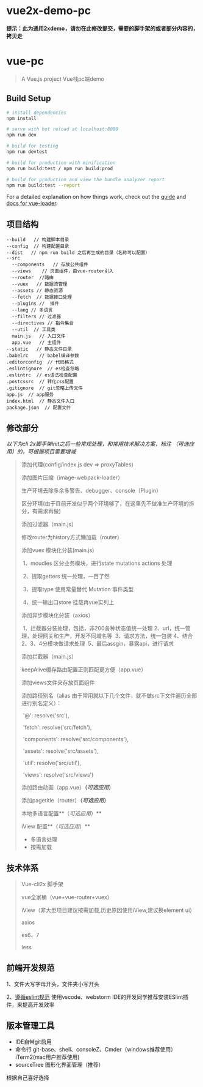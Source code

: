 # vue2x-demo-pc

**提示：此为通用2xdemo，请勿在此修改提交，需要的脚手架的或者部分内容的，拷贝走**

# vue-pc

> A Vue.js project  Vue栈pc端demo
>

## Build Setup

``` bash
# install dependencies
npm install

# serve with hot reload at localhost:8080
npm run dev

# build for testing
npm run devtest

# build for production with minification
npm run build:test / npm run build:prod 

# build for production and view the bundle analyzer report
npm run build:test --report
```

For a detailed explanation on how things work, check out the [guide](http://vuejs-templates.github.io/webpack/) and [docs for vue-loader](http://vuejs.github.io/vue-loader).

## 项目结构

```
--build   // 构建脚本目录
--config  // 构建配置目录
--dist   // npm run build 之后再生成的目录（名称可以配置）
--src  
  --components   // 存放公共组件
  --views    // 页面组件，由vue-router引入
  --router  //路由
  --vuex   // 数据流管理
  --assets // 静态资源
  --fetch  // 数据接口处理
  --plugins //  插件
  --lang // 多语言
  --filters // 过滤器
  --directives // 指令集合
  --util  // 工具类
  main.js   // 入口文件
  app.vue   // 主组件 
--static   // 静态文件目录
.babelrc    // babel编译参数
.editorconfig  // 代码格式
.eslintignore  // es检查忽略
.eslintrc  // es语法检查配置
.postcssrc  // 转化css配置
.gitignore  // git忽略上传文件
app.js  // app服务
index.html  // 静态文件入口
package.json  // 配置文件
```
## 修改部分

*以下为cli 2x脚手架init之后一些常规处理，和常用技术解决方案，标注 （可选应用）的，可根据项目需要增减*

> 添加代理(config/index.js  dev => proxyTables)
>
> 添加图片压缩（image-webpack-loader）
>
> 生产环境去除多余多警告、debugger、console（Plugin）
>
> 区分环境(由于目前开发似乎两个环境够了，在这里先不做准生产环境的拆分，有需求再做)
>
> 添加过滤器（main.js）
>
> 修改router为history方式懒加载（router）
>
> 添加vuex 模块化分装(main.js)
>
> ​	1、moudles 区分业务模块，进行state mutations actions 处理
>
> ​	2、提取getters 统一处理，一目了然
>
> ​	3、提取type 使用常量替代 Mutation 事件类型	
>
> ​	4、统一输出口store 挂载再vue实列上
>
> 添加异步模块化分装（axios）
>
> ​	1、拦截器分装处理，包括，非200各种状态值统一处理
> ​	2、url，统一管理，处理网关和生产，开发不同域名等
> ​	3、请求方法，统一包装
> ​	4、结合2、3、4分模块做请求处理
> ​	5、最后assgin，暴露api，进行请求
>
> 添加拦截器（main.js）
>
> keepAlive缓存路由配置正则匹配更方便（app.vue）
>
> 添加views文件夹存放页面组件
>
> 添加路径别名（alias 由于常用就以下几个文件，就不做src下文件遍历全部进行别名定义）：
>
> ​	'@': resolve('src'),
>
> ​	 'fetch': resolve('src/fetch'),
>
> ​	 'components': resolve('src/components'),
>
> ​	 'assets': resolve('src/assets'),
>
> ​	 'util': resolve('src/util'),
>
> ​	 'views': resolve('src/views')
>
> 添加路由动画（app.vue）**（*可选应用*）**
>
> 添加pagetitle（router）**（*可选应用*）**
>
> 本地多语言配置**（*可选应用*）**
>
> iView 配置**（*可选应用*）**
>
> * 多语言处理
> * 按需加载
>



## 技术体系

> Vue-cli2x 脚手架
>
> vue全家桶（vue+vue-router+vuex）
>
> iView（非大型项目建议按需加载,历史原因使用iView,建议换element ui）
>
> axios
>
> es6、7
>
> less

## 前端开发规范

1、文件大写字母开头，文件夹小写开头

2、[遵循eslint规范](http://eslint.cn/)  使用vscode、webstorm IDE的开发同学推荐安装ESlint插件，来提高开发效率

## 版本管理工具

- IDE自带git启用
- 命令行 git-base、shell、consoleZ、Cmder（windows推荐使用）iTerm2(mac用户推荐使用) 
- sourceTree 图形化界面管理（推荐）

根据自己喜好选择

